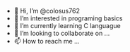- 👋 Hi, I’m @colosus762
- 👀 I’m interested in programing basics
- 🌱 I’m currently learning C languague
- 💞️ I’m looking to collaborate on ...
- 📫 How to reach me ...

<!---
colosus762/colosus762 is a ✨ special ✨ repository because its `README.md` (this file) appears on your GitHub profile.
You can click the Preview link to take a look at your changes.
--->
